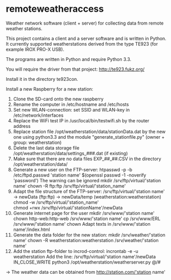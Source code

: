# remoteweatheraccess
Weather network software (client + server) for collecting data from remote weather stations.

This project contains a client and a server software and is written in Python. It currently supported weatherstations derived from the type TE923 (for example IROX PRO-X USB).

The programs are written in Python and require Python 3.3.

You will require the driver from that project:
http://te923.fukz.org/

Install it in the directory te923con.

Install a new Raspberry for a new station:

1. Clone the SD-card onto the new raspberry
2. Rename the computer in /etc/hostname and /etc/hosts
3. Set new WLAN-connection: set SSID and WLAN-key in /etc/network/interfaces
4. Replace the WiFi test IP in /usr/local/bin/testwifi.sh by the router address
5. Replace station file /opt/weatherstation/data/stationData.dat by the new one using python3.3 and the module "generate_stationfile.py" (owner + group: weatherstation)
6. Delete the last data storage file /opt/weatherstation/data/settings_###.dat (if existing)
7. Make sure that there are no data files EXP_##_##.CSV in the directory /opt/weatherstation/data/
8. Generate a new user on the FTP-server:
	htpasswd -p -b /etc/ftpd.passwd 'station name' $(openssl passwd -1 -noverify 'password')
	The warning can be ignored
	mkdir /srv/ftp/virtual/'station name'
	chown -R ftp:ftp /srv/ftp/virtual/'station_name'
9.	Adapt the file structure of the FTP-server:
	/srv/ftp/virtual/'station name'
		-> newData (ftp:ftp)
		-> newData/temp (weatherstation:weatherstation)
	chmod -w /srv/ftp/virtual/'station_name'	
	chmod +rwx /srv/ftp/virtual/'stationName'/newData
10. Generate internet page for the user
	mkdir  /srv/www/'station name'
	chown http-web:http-web /srv/www/'station name'
	cp /srv/www/ERL /srv/www/'station name'
	chown
	Adapt texts in /srv/www/'station name'/index.html
11.	Generate the data folder for the new station:
	mkdir /srv/weather/'station name'
	chown -R weatherstation:weatherstation /srv/weather/'station name'
12.	Add the station ftp-folder to incrod-control:
	incrontab -e -u weatherstation
	Add the line: /srv/ftp/virtual/'station name'/newData IN_CLOSE_WRITE python3 /opt/weatherstation/weatherserver.py $@/$#

-> The weather data can be obtained from http://station.com/'station name'
